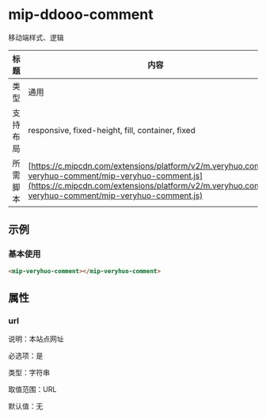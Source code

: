 # mip-ddooo-comment

移动端样式、逻辑

标题|内容
----|----
类型|通用
支持布局|responsive, fixed-height, fill, container, fixed
所需脚本| [https://c.mipcdn.com/extensions/platform/v2/m.veryhuo.com/mip-veryhuo-comment/mip-veryhuo-comment.js](https://c.mipcdn.com/extensions/platform/v2/m.veryhuo.com/mip-veryhuo-comment/mip-veryhuo-comment.js)

## 示例

### 基本使用

```html
<mip-veryhuo-comment></mip-veryhuo-comment>
```

## 属性

### url

说明：本站点网址

必选项：是

类型：字符串

取值范围：URL

默认值：无